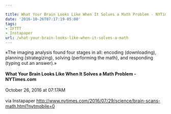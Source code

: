 ```yaml
---

title: What Your Brain Looks Like When It Solves a Math Problem - NYTimes.com
date: '2016-10-26T07:17:19-05:00'
tags:
- IFTTT
- Instapaper
url: /what-your-brain-looks-like-when-it-solves-a-math
---
```

«The imaging analysis found four stages in all: encoding (downloading), planning (strategizing), solving (performing the math), and responding (typing out an answer).»<br/><br/><b>What Your Brain Looks Like When It Solves a Math Problem - NYTimes.com</b><br/><br/>
October 26, 2016 at 07:17AM<br/><br/>
via Instapaper <a href="http://www.nytimes.com/2016/07/29/science/brain-scans-math.html?nytmobile=0" target="_blank">http://www.nytimes.com/2016/07/29/science/brain-scans-math.html?nytmobile=0</a>
